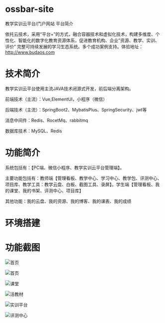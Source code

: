 # ossbar-site
教学实训云平台/门户网站
平台简介

依托云技术，采用“平台+”的方式，融合容器技术和虚拟化技术，构建多维度、个性化、智能化的数字化教育资源体系，促进教育机构、企业”资源、教学、实训、评价”
完整可持续发展的学习生态系统。多个成功案例支持。体验地址：http://www.budaos.com

# 技术简介

教学实训云平台使用主流JAVA技术闭源式开发，前后端分离架构。

前端技术（主流）：Vue,ElementUI，小程序（微信）

后端技术（主流）：SpringBoot2、MybatisPlus、SpringSecurity、jwt等

消息中间件：Redis、RocetMq、rabbitmq

数据库技术：MySQL、Redis

# 功能简介

系统包括有：【PC端、微信小程序、教学实训云平台管理端】。

主要功能包括有：教师端【管理看板、教学中心、学习中心、教学包、评测中心、项目库、教学工具：教学云盘、白板、截图工具、录屏】。学生端【管理看板、我的课堂、我的书架、评测中心、项目库】

其他功能：我的云盘、我的资源、我的博客、我的课表、我的成绩

# 环境搭建


# 功能截图

![](https://www.ossbar.com/codeshop/uploads/f535e3d8-0326-4ace-befb-d0dbf0e75cac.png "首页")

![](https://www.ossbar.com/codeshop/uploads/2e0f0b1c-e46c-47e1-9736-598027dc6a9a.png "首页")

![](https://www.ossbar.com/codeshop/uploads/3bb2203a-dc98-48fe-b24b-2bf6714c11b3.png "课堂")

![](https://www.ossbar.com/codeshop/uploads/e785181b-705a-4c59-890b-97f1e30d7f09.png "活教材")

![](https://www.ossbar.com/codeshop/uploads/f923f456-e3a0-4798-8815-48da39fe9488.png "实训平台")

![](https://www.ossbar.com/codeshop/uploads/84a8c076-c21f-4fe0-9c29-ff127c41f198.png "评测中心")


